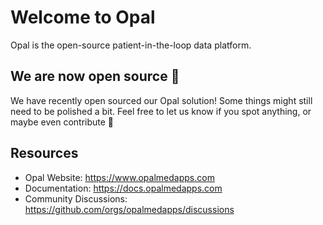 <!--
# SPDX-FileCopyrightText: Copyright (C) 2025 Opal Health Informatics Group <https://www.opalmedapps.com>
#
# SPDX-License-Identifier: CC-BY-SA-4.0
-->

# Welcome to Opal

Opal is the open-source patient-in-the-loop data platform.

## We are now open source 🎉

We have recently open sourced our Opal solution!
Some things might still need to be polished a bit.
Feel free to let us know if you spot anything, or maybe even contribute 🙂

## Resources

* Opal Website: https://www.opalmedapps.com
* Documentation: https://docs.opalmedapps.com
* Community Discussions: https://github.com/orgs/opalmedapps/discussions
